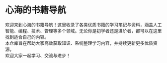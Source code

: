 # 心海的书籍导航

欢迎来到心海的书籍导航！这里收录了各类优质书籍的学习笔记与资料，涵盖人工智能、编程、技术、管理等多个领域。无论你是初学者还是进阶者，都可以在这里找到适合自己的内容。  
本仓库旨在帮助大家高效获取知识、系统整理学习内容，并持续更新更多优质资源。  
欢迎大家一起学习、交流与进步！
